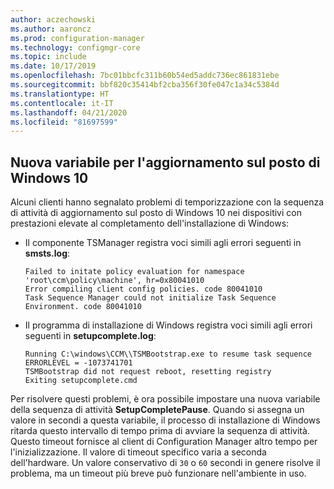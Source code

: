 ```yaml
---
author: aczechowski
ms.author: aaroncz
ms.prod: configuration-manager
ms.technology: configmgr-core
ms.topic: include
ms.date: 10/17/2019
ms.openlocfilehash: 7bc01bbcfc311b60b54ed5addc736ec861831ebe
ms.sourcegitcommit: bbf820c35414bf2cba356f30fe047c1a34c5384d
ms.translationtype: HT
ms.contentlocale: it-IT
ms.lasthandoff: 04/21/2020
ms.locfileid: "81697599"
---
```

## <a name="new-variable-for-windows-10-in-place-upgrade"></a><a name="bkmk_osdvar"></a> Nuova variabile per l'aggiornamento sul posto di Windows 10

<!--4680263-->

Alcuni clienti hanno segnalato problemi di temporizzazione con la sequenza di attività di aggiornamento sul posto di Windows 10 nei dispositivi con prestazioni elevate al completamento dell'installazione di Windows:

- Il componente TSManager registra voci simili agli errori seguenti in **smsts.log**:

    ``` log
    Failed to initate policy evaluation for namespace 'root\ccm\policy\machine', hr=0x80041010
    Error compiling client config policies. code 80041010
    Task Sequence Manager could not initialize Task Sequence Environment. code 80041010
    ```

- Il programma di installazione di Windows registra voci simili agli errori seguenti in **setupcomplete.log**:

    ``` log
    Running C:\windows\CCM\\TSMBootstrap.exe to resume task sequence
    ERRORLEVEL = -1073741701
    TSMBootstrap did not request reboot, resetting registry
    Exiting setupcomplete.cmd
    ```

Per risolvere questi problemi, è ora possibile impostare una nuova variabile della sequenza di attività **SetupCompletePause**. Quando si assegna un valore in secondi a questa variabile, il processo di installazione di Windows ritarda questo intervallo di tempo prima di avviare la sequenza di attività. Questo timeout fornisce al client di Configuration Manager altro tempo per l'inizializzazione. Il valore di timeout specifico varia a seconda dell'hardware. Un valore conservativo di `30` o `60` secondi in genere risolve il problema, ma un timeout più breve può funzionare nell'ambiente in uso.
